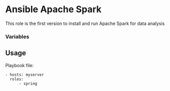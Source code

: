 # Ansible Apache Spark 

This role is the first version to install and run Apache Spark for data analysis

### Variables

## Usage

Playbook file:

```
- hosts: myserver
  roles:
      - spring
```
